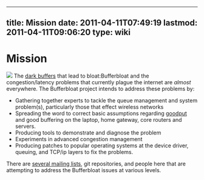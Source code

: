 
---
title: Mission
date: 2011-04-11T07:49:19
lastmod: 2011-04-11T09:06:20
type: wiki
---
Mission
=======

![](/images/jigsawfish-small.png) The [dark buffers](Dark_buffers.md)
that lead to <link>bloat:Bufferbloat</link> and the congestion/latency
problems that currently plague the internet are *almost* everywhere. The
Bufferbloat project intends to address these problems by:

-   Gathering together experts to tackle the queue management and system
    problem(s), particularly those that effect wireless networks
-   Spreading the word to correct basic assumptions regarding
    [goodput](http://en.wikipedia.org/wiki/Goodput) and good buffering
    on the laptop, home gateway, core routers and servers.
-   Producing tools to demonstrate and diagnose the problem
-   Experiments in advanced congestion management
-   Producing patches to popular operating systems at the device driver,
    queuing, and TCP/ip layers to fix the problems.

There are [several mailing lists](https://lists.bufferbloat.net), git
repositories, and people here that are attempting to address the
Bufferbloat issues at various levels.
